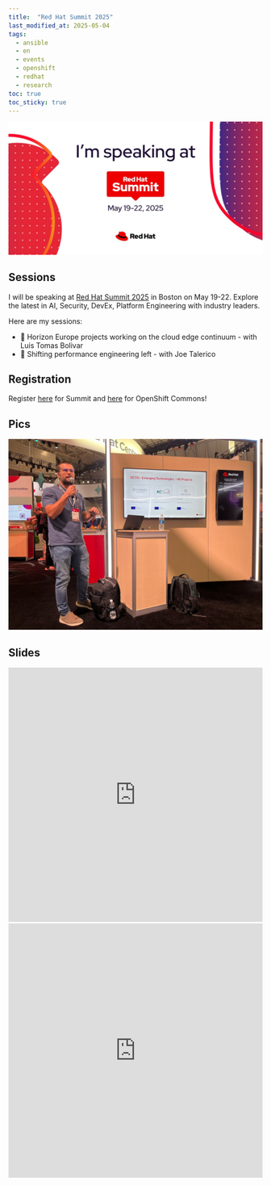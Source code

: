 ```yaml
---
title:  "Red Hat Summit 2025"
last_modified_at: 2025-05-04
tags:
  - ansible
  - en
  - events
  - openshift
  - redhat
  - research
toc: true
toc_sticky: true
---
```


![](/assets/images/posts/2025-05-04-rh-summit25/1.jpg)

## Sessions

I will be speaking at [Red Hat Summit 2025](https://www.redhat.com/en/summit) in Boston on May 19-22. Explore the latest in AI, Security, DevEx, Platform Engineering with industry leaders.

Here are my sessions:

 - 🧠 Horizon Europe projects working on the cloud edge continuum - with Luis Tomas Bolivar
 - 🔧 Shifting performance engineering left - with Joe Talerico

## Registration

Register [here](https://www.redhat.com/en/summit) for Summit and [here](https://commons.openshift.org/gatherings/summit-25-may-19/) for OpenShift Commons!


## Pics

![](/assets/images/posts/2025-05-04-rh-summit25/2.jpg)


## Slides

<iframe src="https://docs.google.com/gview?url=https://raw.githubusercontent.com/josecastillolema/talks/main/2025-rh-summit/horizon.pdf&embedded=true" style="width:100%; height: unset; aspect-ratio: 1/1;" frameborder="0"></iframe>

<iframe src="https://docs.google.com/gview?url=https://raw.githubusercontent.com/josecastillolema/talks/main/2025-rh-summit/shift-left.pdf&embedded=true" style="width:100%; height: unset; aspect-ratio: 1/1;" frameborder="0"></iframe>